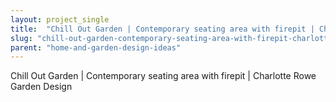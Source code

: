 ```yaml
---
layout: project_single
title:  "Chill Out Garden | Contemporary seating area with firepit | Charlotte Rowe Garden Design"
slug: "chill-out-garden-contemporary-seating-area-with-firepit-charlotte-rowe-garden-design"
parent: "home-and-garden-design-ideas"
---
```

Chill Out Garden | Contemporary seating area with firepit | Charlotte Rowe Garden Design